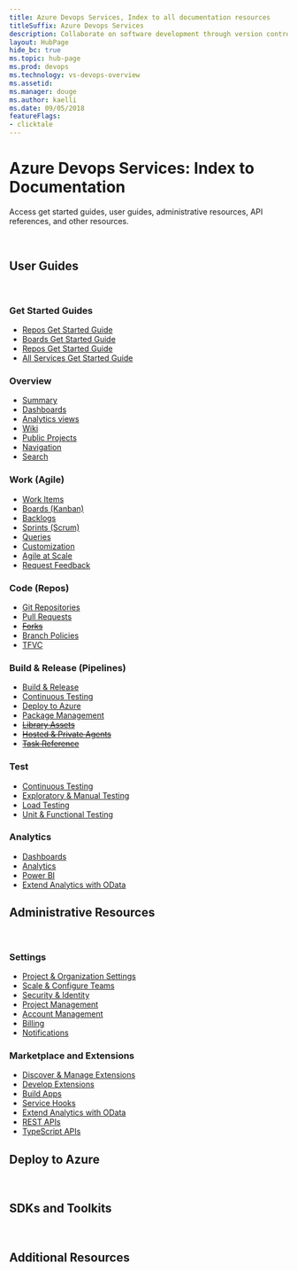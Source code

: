 ```yaml
---
title: Azure Devops Services, Index to all documentation resources 
titleSuffix: Azure Devops Services
description: Collaborate on software development through version control, work tracking, and continuous integration and delivery with Azure Devops services 
layout: HubPage 
hide_bc: true
ms.topic: hub-page
ms.prod: devops 
ms.technology: vs-devops-overview 
ms.assetid:  
ms.manager: douge 
ms.author: kaelli 
ms.date: 09/05/2018
featureFlags:
- clicktale 
---
```




<div id="main" class="v2">
<div class="container">
<h1>Azure Devops Services: Index to Documentation</h1>
    <p>Access get started guides, user guides, administrative resources, API references, and other resources.</p><br/>
<h2 id="user-guides">User Guides</h2><br/>
                                <div class="group">
                                    <h3>Get Started Guides</h3>
                                    <ul>
                                        <li><a class="barLink" href="/vsts/repos/get-started/index">Repos Get Started Guide</a></li>
                                        <li><a class="barLink" href="/vsts/work/get-started/index">Boards Get Started Guide</a></li>
                                        <li><a class="barLink" href="/vsts/pipelines/get-started/index">Repos Get Started Guide</a></li>
                                        <li><a class="barLink" href="/vsts/user-guide/index">All Services Get Started Guide</a></li>
                                    </ul>
                                    <h3>Overview</h3>
                                    <ul>
                                        <li><a class="barLink" href="/vsts/project/project-vision-status">Summary</a></li>
                                        <li><a class="barLink" href="/vsts/report/dashboards/index">Dashboards</a></li>
                                        <li><a class="barLink" href="/vsts/report/analytics/what-are-analytics-views">Analytics views</a></li>
                                        <li><a class="barLink" href="/vsts/project/wiki/index">Wiki</a></li>
                                        <li><a class="barLink" href="/vsts/organizations/public/index">Public Projects</a></li> 
                                        <li><a class="barLink" href="/vsts/project/navigation/preview-features">Navigation</a></li> 
                                        <li><a class="barLink" href="/vsts/project/search/index">Search</a></li>
                                    </ul>
                                    <h3>Work (Agile)</h3>
                                    <ul>
                                      <li><a class="barLink" href="/vsts/work/work-items/index">Work Items</a></li>
                                        <li><a class="barLink" href="/vsts/work/kanban/index">Boards (Kanban)</a></li>
                                        <li><a class="barLink" href="/vsts/work/backlogs/index">Backlogs</a></li>
                                        <li><a class="barLink" href="/vsts/work/scrum/index">Sprints (Scrum)</a></li>
                                        <li><a class="barLink" href="/vsts/work/track/index">Queries</a></li>
                                        <li><a class="barLink" href="/vsts/organizations/settings/work/inheritance-process-model">Customization</a></li>
                                        <li><a class="barLink" href="/vsts/work/scale/index">Agile at Scale</a></li>
                                        <li><a class="barLink" href="/vsts/project/feedback/index">Request Feedback</a></li>
                                    </ul>
                                </div>
                                <div class="group">
                                    <h3>Code (Repos)</h3>
                                    <ul>
                                        <li><a class="barLink" href="/vsts/git/index">Git Repositories</a></li>
                                        <li><a class="barLink" href="/vsts/git/tutorial/pullrequest">Pull Requests</a></li>
                                        <li><a class="barLink" href="/vsts/git/concepts/forks"><del>Forks</del></a></li>
                                        <li><a class="barLink" href="/vsts/git/branch-policies">Branch Policies</a></li>
                                        <li><a class="barLink" href="/vsts/tfvc/index">TFVC</a></li>
                                    </ul>
                                    <h3>Build & Release (Pipelines)</h3>
                                    <ul>
                                        <li><a class="barLink" href="/vsts/pipelines/index">Build &amp; Release</a></li>
                                        <li><a class="barLink" href="/vsts/pipelines/index">Continuous Testing</a></li>
                                        <li><a class="barLink" href="/vsts/deploy-azure/index">Deploy to Azure</a></li>
                                        <li><a class="barLink" href="/vsts/package/index">Package Management</a></li>
                                        <li><a class="barLink" href="/vsts/pipelines/library/index"><del>Library Assets</del></a></li>
                                        <li><a class="barLink" href="/vsts/pipelines/agents/agents"><del>Hosted &amp; Private Agents</del></a></li>
                                        <li><a class="barLink" href="/vsts/pipelines/tasks"><del>Task Reference</del></a></li>
                                    </ul>
                                </div>
                                <div class="group">
                                    <h3>Test</h3>
                                    <ul>
                                        <li><a class="barLink" href="/vsts/pipelines/index">Continuous Testing</a></li>
                                        <li><a class="barLink" href="/vsts/test/index">Exploratory & Manual Testing</a></li>
                                        <li><a class="barLink" href="/vsts/test/load-test/index">Load Testing</a></li>
                                        <li><a class="barLink" href="/visualstudio/test/unit-test-your-code">Unit & Functional Testing</a></li>
                                    </ul>
                                    <h3>Analytics</h3>
                                    <ul>
                                        <li><a class="barLink" href="/vsts/report/dashboards/index">Dashboards</a></li>
                                        <li><a class="barLink" href="/vsts/report/analytics/index">Analytics</a></li>
                                        <li><a class="barLink" href="/vsts/report/powerbi/index">Power BI</a></li>
                                        <li><a class="barLink" href="/vsts/report/extend-analytics/index">Extend Analytics with OData</a></li>
                                    </ul>
                                </div>
<h2 id="admin">Administrative Resources</h2><br/>
                                <div class="group">
                                    <h3>Settings</h3>
                                    <ul>
                                        <li><a class="barLink" href="/vsts/organizations/settings/index">Project &amp; Organization Settings</a></li>
                                        <li><a class="barLink" href="/vsts/organizations/settings/about-teams-and-settings">Scale &amp; Configure Teams</a></li>
                                        <li><a class="barLink" href="/vsts/organizations/security/index">Security &amp; Identity</a></li>
                                        <li><a class="barLink" href="/vsts/organizations/settings/index">Project Management</a></li> 
                                        <li><a class="barLink" href="/vsts/organizations/accounts/index">Account Management</a></li>
                                        <li><a class="barLink" href="/vsts/billing/index">Billing</a></li>
                                        <li><a class="barLink" href="/vsts/notifications/index">Notifications</a></li>
                                    </ul>
                                </div>
                                <div class="group">
                                    <h3>Marketplace and Extensions</h3>
                                    <ul>
                                        <li><a class="barLink" href="/vsts/marketplace/overview">Discover & Manage Extensions</a></li>
                                        <li><a class="barLink" href="/vsts/extend/index">Develop Extensions</a></li>
                                        <li><a class="barLink" href="/vsts/integrate/index">Build Apps</a></li>
                                        <li><a class="barLink" href="/vsts/service-hooks/index">Service Hooks</a></li>
                                        <li><a class="barLink" href="/vsts/report/extend-analytics/index">Extend Analytics with OData</a></li>
                                        <li><a class="barLink" href="https://docs.microsoft.com/en-us/rest/api/vsts/">REST APIs</a></li>
                                        <li><a class="barLink" href="https://www.visualstudio.com/docs/integrate/extensions/reference/client/core-sdk">TypeScript APIs</a></li>
                                    </ul>
                                </div>
<h2 id="deploy">Deploy to Azure</h2><br/>

<h2 id="sdks">SDKs and Toolkits</h2><br/>

<h2 id="additional">Additional Resources</h2><br/>
